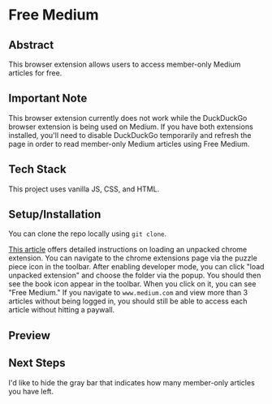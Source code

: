 # Free Medium

## Abstract
This browser extension allows users to access member-only Medium articles for free.

## Important Note 
This browser extension currently does not work while the DuckDuckGo browser extension is being used on Medium. If you have both extensions installed, you'll need to disable DuckDuckGo temporarily and refresh the page in order to read member-only Medium articles using Free Medium. 

## Tech Stack
This project uses vanilla JS, CSS, and HTML. 

## Setup/Installation
You can clone the repo locally using `git clone`. 

[This article](https://developer.chrome.com/docs/extensions/mv3/getstarted/development-basics/#load-unpacked) offers detailed instructions on loading an unpacked chrome extension. You can navigate to the chrome extensions page via the puzzle piece icon in the toolbar. After enabling developer mode, you can click "load unpacked extension" and choose the folder via the popup. You should then see the book icon appear in the toolbar. When you click on it, you can see "Free Medium." If you navigate to `www.medium.com` and view more than 3 articles without being logged in, you should still be able to access each article without hitting a paywall. 

## Preview



## Next Steps
I'd like to hide the gray bar that indicates how many member-only articles you have left. 


